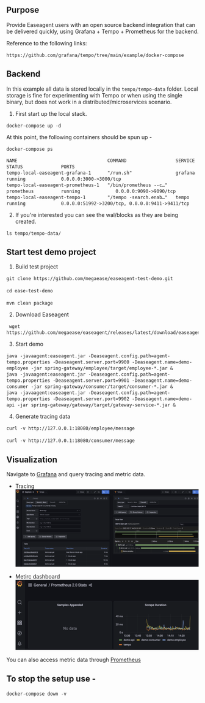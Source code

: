 ## Purpose
Provide Easeagent users with an open source backend integration that can be delivered quickly, using Grafana + Tempo + Prometheus for the backend.

Reference to the following links:
```
https://github.com/grafana/tempo/tree/main/example/docker-compose
```


## Backend
In this example all data is stored locally in the `tempo/tempo-data` folder. Local storage is fine for experimenting with Tempo
or when using the single binary, but does not work in a distributed/microservices scenario.

1. First start up the local stack.

```console
docker-compose up -d
```

At this point, the following containers should be spun up -

```console
docker-compose ps
```
```
NAME                                 COMMAND                  SERVICE             STATUS              PORTS
tempo-local-easeagent-grafana-1      "/run.sh"                grafana             running             0.0.0.0:3000->3000/tcp
tempo-local-easeagent-prometheus-1   "/bin/prometheus --c…"   prometheus          running             0.0.0.0:9090->9090/tcp
tempo-local-easeagent-tempo-1        "/tempo -search.enab…"   tempo               running             0.0.0.0:51992->3200/tcp, 0.0.0.0:9411->9411/tcp
```

2. If you're interested you can see the wal/blocks as they are being created.

```console
ls tempo/tempo-data/
```

## Start test demo project

1. Build test project
```
git clone https://github.com/megaease/easeagent-test-demo.git

cd ease-test-demo

mvn clean package

```
2. Download Easeagent 
```
 wget https://github.com/megaease/easeagent/releases/latest/download/easeagent.jar
```

3. Start demo

```
java -javaagent:easeagent.jar -Deaseagent.config.path=agent-tempo.properties -Deaseagent.server.port=9900 -Deaseagent.name=demo-employee -jar spring-gateway/employee/target/employee-*.jar &
java -javaagent:easeagent.jar -Deaseagent.config.path=agent-tempo.properties -Deaseagent.server.port=9901 -Deaseagent.name=demo-consumer -jar spring-gateway/consumer/target/consumer-*.jar &
java -javaagent:easeagent.jar -Deaseagent.config.path=agent-tempo.properties -Deaseagent.server.port=9902 -Deaseagent.name=demo-api -jar spring-gateway/gateway/target/gateway-service-*.jar &
```

4. Generate tracing data
```
curl -v http://127.0.0.1:18080/employee/message

curl -v http://127.0.0.1:18080/consumer/message

```

## Visualization

Navigate to [Grafana](http://localhost:3000/explore) and query tracing and metric data.

- Tracing
![image](./doc/images/tracing.png)

- Metirc dashboard
![image](./doc/images/metric.png)

You can also access metric data through [Prometheus](http://localhost:9090)

## To stop the setup use -

```console
docker-compose down -v
```
